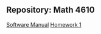 ## Repository:  Math 4610

[Software Manual](https://github.com/kaiudall/MATH4610/blob/master/SoftwareManual/tableOfContents.md)
[Homework 1](https://github.com/kaiudall/MATH4610/blob/master/Homework1/README.md)
